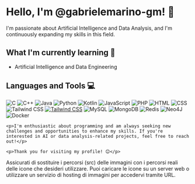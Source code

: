 # Hello, I'm @gabrielemarino-gm! 👋

I'm passionate about Artificial Intelligence and Data Analysis, and I'm continuously expanding my skills in this field.

## What I'm currently learning 🌱
- Artificial Intelligence and Data Engineering

## Languages and Tools 💻
<img src="https://cdn.icon-icons.com/icons2/2415/PNG/512/c_original_logo_icon_146611.png" alt="C">
<img src="https://cdn.icon-icons.com/icons2/2148/PNG/512/c_icon_132529.png" alt="C++">
<img src="https://cdn.icon-icons.com/icons2/2415/PNG/512/java_original_wordmark_logo_icon_146459.png" alt="Java">
<img src="https://cdn.icon-icons.com/icons2/2699/PNG/512/python_logo_icon_168886.png" alt="Python">
<img src="https://cdn.icon-icons.com/icons2/2108/PNG/512/kotlin_icon_130893.png" alt="Kotlin">
<img src="https://cdn.icon-icons.com/icons2/2108/PNG/512/javascript_icon_130900.png" alt="JavaScript">
<img src="https://cdn.icon-icons.com/icons2/1381/PNG/512/com_94184.png" alt="PHP">
<img src="https://cdn.icon-icons.com/icons2/2107/PNG/512/file_type_html_icon_130541.png" alt="HTML">
<img src="https://cdn.icon-icons.com/icons2/2107/PNG/512/file_type_css_icon_130661.png" alt="CSS">
<img src="https://cdn.icon-icons.com/icons2/2107/PNG/512/file_type_tailwind_icon_130128.png" alt="Tailwind CSS"> <a href="https://tailwindcss.com/"><img src="https://cdn.icon-icons.com/icons2/2107/PNG/512/file_type_tailwind_icon_130128.png" alt="Tailwind CSS"></a>
<img src="https://cdn.icon-icons.com/icons2/3053/PNG/512/mysql_workbench_macos_bigsur_icon_189924.png" alt="MySQL">
<img src="[https://example.com/mongodb-icon.png](https://cdn.icon-icons.com/icons2/2415/PNG/512/mongodb_original_wordmark_logo_icon_146425.png)" alt="MongoDB">
<img src="[https://example.com/redis-icon.png](https://cdn.icon-icons.com/icons2/2415/PNG/512/redis_original_logo_icon_146368.png)" alt="Redis">
<img src="[https://example.com/neo4j-icon.png](https://cdn.icon-icons.com/icons2/2148/PNG/512/neoj_icon_132167.png)" alt="Neo4J">
<img src="https://cdn.icon-icons.com/icons2/2699/PNG/512/docker_tile_logo_icon_168248.png" alt="Docker">


    <p>I'm enthusiastic about programming and am always seeking new challenges and opportunities to enhance my skills. If you're interested in AI or data analysis-related projects, feel free to reach out!</p>

    <p>Thank you for visiting my profile! 😊</p>
</body>
</html>
Assicurati di sostituire i percorsi (src) delle immagini con i percorsi reali delle icone che desideri utilizzare. Puoi caricare le icone su un server web o utilizzare un servizio di hosting di immagini per accedervi tramite URL.






<!---
gabrielemarino-gm/gabrielemarino-gm is a ✨ special ✨ repository because its `README.md` (this file) appears on your GitHub profile.
You can click the Preview link to take a look at your changes.
--->
